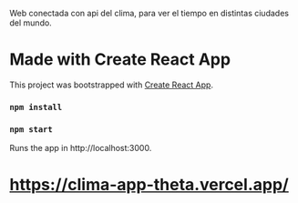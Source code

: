 Web conectada con api del clima, para ver el tiempo en distintas ciudades del mundo.

# Made with Create React App

This project was bootstrapped with [Create React App](https://github.com/facebook/create-react-app).

### `npm install`

### `npm start`

Runs the app in http://localhost:3000.

# https://clima-app-theta.vercel.app/
